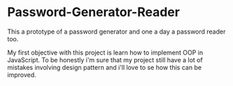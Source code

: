# Password-Generator-Reader
This a prototype of a password generator and one a day a password reader too.

My first objective with this project is learn how to implement OOP in JavaScript.
To be honestly i'm sure that my project still have a lot of mistakes involving design pattern and i'll love to se how this can be improved.
